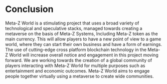 # Conclusion

Meta-Z World is a stimulating project that uses a broad variety of technological and speculative stacks, managed towards creating a metaverse on the basis of Meta-Z Systems, Including Meta-Z token as the main currency. This will allow players to have a new point of view to a game world, where they can start their own business and have a form of earnings. The use of cutting-edge cross platform blockchain technology in the Meta-Z World will increase overall notice and engagement in this project moving forward. We are working towards the creation of a global community of players interacting with Meta-Z World for multiple purposes such as entertainment and economic outcomes. Meta-Z World aims to engage people together virtually using a metaverse to create wide communities.
